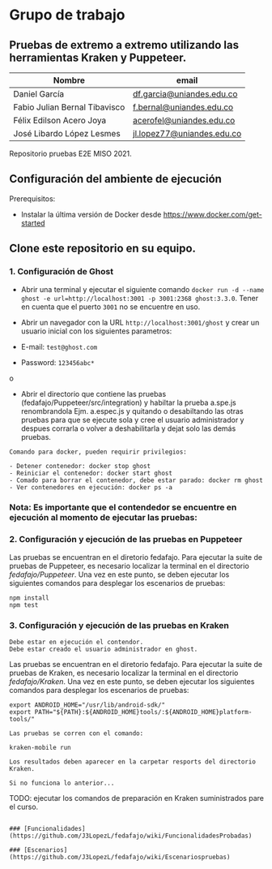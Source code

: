 # Grupo de trabajo

## Pruebas de extremo a extremo utilizando las herramientas Kraken y Puppeteer.

| Nombre                        | email                      |
| ----------------------------- | -------------------------- |
| Daniel García                 | df.garcia@uniandes.edu.co  |
| Fabio Julian Bernal Tibavisco | f.bernal@uniandes.edu.co   |
| Félix Edilson Acero Joya      | acerofel@uniandes.edu.co   |
| José Libardo López Lesmes     | jl.lopez77@uniandes.edu.co |

Repositorio pruebas E2E MISO 2021.

## Configuración del ambiente de ejecución

Prerequisitos:
- Instalar la última versión de Docker desde https://www.docker.com/get-started

## Clone este repositorio en su equipo.

### 1. Configuración de Ghost

- Abrir una terminal y ejecutar el siguiente comando `docker run -d --name ghost -e url=http://localhost:3001 -p 3001:2368 ghost:3.3.0`. Tener en cuenta que el puerto `3001` no se encuentre en uso.

- Abrir un navegador con la URL `http://localhost:3001/ghost` y crear un usuario inicial con los siguientes parametros:
- E-mail: `test@ghost.com`
- Password: `123456abc*`

o

- Abrir el directorio que contiene las pruebas (fedafajo/Puppeteer/src/integration) y habiltar la prueba a.spe.js renombrandola Ejm. a.espec.js y quitando o desabiltando las otras pruebas para que se ejecute sola y cree el usuario administrador y despues corrarla o volver a deshabilitarla y dejat solo las demás pruebas.

```
Comando para docker, pueden requirir privilegios:

- Detener contenedor: docker stop ghost
- Reiniciar el contenedor: docker start ghost
- Comado para borrar el contenedor, debe estar parado: docker rm ghost
- Ver contenedores en ejecución: docker ps -a
```

### Nota: Es importante que el contendedor se encuentre en ejecución al momento de ejecutar las pruebas:


### 2. Configuración y ejecución de las pruebas en Puppeteer

Las pruebas se encuentran en el diretorio fedafajo. Para ejecutar la suite de pruebas de Puppeteer, es necesario localizar la terminal en el directorio *fedafajo/Puppeteer*. Una vez en este punto, se deben ejecutar los siguientes comandos para desplegar los escenarios de pruebas: 

```
npm install
npm test
```

### 3. Configuración y ejecución de las pruebas en Kraken

```
Debe estar en ejecución el contendor.
Debe estar creado el usuario administrador en ghost.
```

Las pruebas se encuentran en el diretorio fedafajo. Para ejecutar la suite de pruebas de Kraken, es necesario localizar la terminal en el directorio *fedafajo/Kraken*. Una vez en este punto, se deben ejecutar los siguientes comandos para desplegar los escenarios de pruebas:

```
export ANDROID_HOME="/usr/lib/android-sdk/"
export PATH="${PATH}:${ANDROID_HOME}tools/:${ANDROID_HOME}platform-tools/"

Las pruebas se corren con el comando:

kraken-mobile run

Los resultados deben aparecer en la carpetar resports del directorio Kraken.

Si no funciona lo anterior...
```
TODO: ejecutar los comandos de preparación en Kraken suministrados pare el curso.
```

### [Funcionalidades](https://github.com/J3LopezL/fedafajo/wiki/FuncionalidadesProbadas)

### [Escenarios](https://github.com/J3LopezL/fedafajo/wiki/Escenariospruebas)
